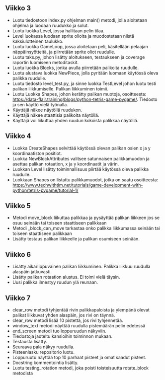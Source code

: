 ## Viikko 3

- Luotu tiedostoon index.py ohjelman main() metodi, jolla aloitetaan ohjelma ja luodaan ruudukko ja solut. 
- Luotu luokka Level, jossa hallitaan pelin tilaa.
- Level luokassa luodaan sprite olioita ja muodostetaan niistä kaksiulotteinen taulukko. 
- Luotu luokka GameLoop, jossa aloitetaan peli, käsitellään pelaajan näppäinsyötteitä, ja piirretään sprite oliot ruudulle.
- Luotu taks.py, johon lisätty aloitukseen, testaukseen ja coverage raportin luomiseen metoditaskit.
- Luotu luokka Blocks, jonka avulla piirretään palikoita ruudulle.
- Luotu alustava luokka NewPiece, jolla pyritään luomaan käytössä oleva palikka ruudulle.
- Luotu tiedosto level_test.py, ja sinne luokka TestLevel johon luotu testi palikan liikkumiselle. Palikan liikkuminen toimii.
- Luotu Luokka Shapes, johon kerätty palikan muotoja, osoitteesta: https://data-flair.training/blogs/python-tetris-game-pygame/. Tiedosto ja sen käyttö vielä työnalla.
- Käyttäjä näkee näytöllä ruudukon.
- Käyttäjä näkee staattisia palikoita näytöllä.
- Käyttäjä voi liikuttaa yhden ruudun kokoista palikkaa näytöllä. 

## Viikko 4
- Luokka CreateShapes selvittää käytössä olevan palikan osien x ja y koordinaatiston positiot.
- Luokka NewBlockAttributes valitsee satunnaisen palikkamuodon ja asettaa palikan rotaation, x ja y koordinaatit ja värin.
- Luokkan Level lisätty toiminnallisuus piirtää käytössä oleva palikka ruudulle.
- Luokkaan Shapes on listattu palikkamuodot, jotka on saatu osoitteesta: https://www.techwithtim.net/tutorials/game-development-with-python/tetris-pygame/tutorial-1/

## Viikko 5
- Metodi move_block liikuttaa palikkaa ja pysäyttää palikan liikkeen jos se osuu seinään tai toiseen staattiseen palikkaan
- Metodi _block_can_move tarkastaa onko palikka liikkumassa seinään tai toiseen staattiseen palikkaan
- Lisätty testaus palikan liikkeelle ja palikan osumiseen seinään.

## Viikko 6
- Lisätty aikariippuvainen palikan liikkuminen. Palikka liikkuu ruudulla alaspäin jatkuvasti.
- Lisätty palikan rotaation alustus. Ei toimi vielä täysin.
- Uusi palikka ilmestyy ruudun ylä reunaan.

## Viikko 7
- clear_row metodi tyhjentää rivin palikkapaloista ja ylempänä olevat palikat liikkuvat yhden alaspäin, jos rivi on täynnä.
- clear_row metodi lisää 10 pistettä, jos rivi tyhjennetää.
- window_text metodi näyttää ruudulla pistemäärän pelin edetessä
- end_screen metodi tuo loppuruudun näkyviin.
- Tiedostoja jaoteltu kansioihin toiminnon mukaan.
- Testausta lisätty.
- Seuraava pala näkyy ruudulla.
- Pisteenlasku repositorio luotu.
- Loppuruutu näyttää top 10 parhaat pisteet ja omat saadut pisteet.
- Docstring kommentointia lisätty.
- Luotu testing_rotation metodi, joka poisti toisteisuutta rotate_block metodista
